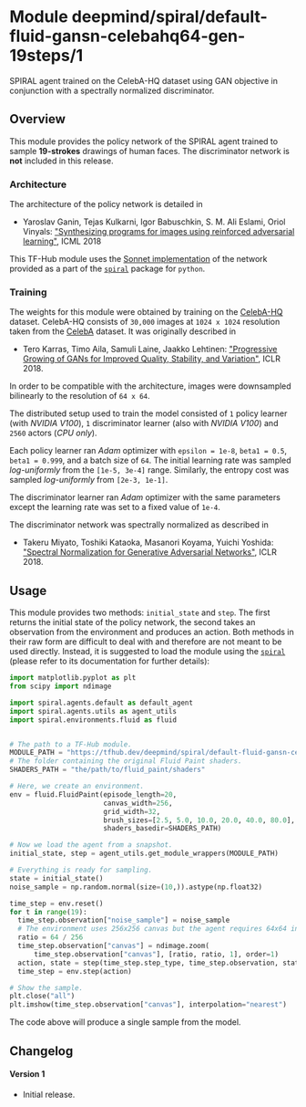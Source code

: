 # Module deepmind/spiral/default-fluid-gansn-celebahq64-gen-19steps/1

SPIRAL agent trained on the CelebA-HQ dataset using GAN objective in conjunction
with a spectrally normalized discriminator.

<!-- dataset: CelebA HQ -->
<!-- module-type: image-rnn-agent -->
<!-- network-architecture: Other -->
<!-- fine-tunable: false -->
<!-- format: hub -->


## Overview

This module provides the policy network of the SPIRAL agent trained to sample
**19-strokes** drawings of human faces. The discriminator network is **not**
included in this release.

### Architecture

The architecture of the policy network is detailed in

*   Yaroslav Ganin, Tejas Kulkarni, Igor Babuschkin, S. M. Ali Eslami, Oriol
    Vinyals:
    ["Synthesizing programs for images using reinforced adversarial learning"](http://proceedings.mlr.press/v80/ganin18a.html),
    ICML 2018

This TF-Hub module uses the
[Sonnet implementation](https://github.com/deepmind/spiral/blob/master/spiral/agents/default.py)
of the network provided as a part of the
[`spiral`](https://github.com/deepmind/spiral) package for `python`.

### Training

The weights for this module were obtained by training on the
[CelebA-HQ](https://github.com/tkarras/progressive_growing_of_gans) dataset.
CelebA-HQ consists of `30,000` images at `1024 x 1024` resolution taken from the
[CelebA](http://mmlab.ie.cuhk.edu.hk/projects/CelebA.html) dataset. It was
originally described in

*   Tero Karras, Timo Aila, Samuli Laine, Jaakko Lehtinen: ["Progressive Growing
    of GANs for Improved Quality, Stability, and
    Variation"](https://research.nvidia.com/publication/2017-10_Progressive-Growing-of),
    ICLR 2018.

In order to be compatible with the architecture, images were downsampled
bilinearly to the resolution of `64 x 64`.

The distributed setup used to train the model consisted of `1` policy learner
(with *NVIDIA V100*), `1` discriminator learner (also with *NVIDIA V100*) and
`2560` actors (*CPU only*).

Each policy learner ran *Adam* optimizer with `epsilon = 1e-8`, `beta1 = 0.5`,
`beta1 = 0.999`, and a batch size of `64`. The initial learning rate was sampled
*log-uniformly* from the `[1e-5, 3e-4]` range. Similarly, the entropy cost was
sampled *log-uniformly* from `[2e-3, 1e-1]`.

The discriminator learner ran *Adam* optimizer with the same parameters except
the learning rate was set to a fixed value of `1e-4`.

The discriminator network was spectrally normalized as described in

*   Takeru Miyato, Toshiki Kataoka, Masanori Koyama, Yuichi Yoshida:
    ["Spectral Normalization for Generative Adversarial Networks"](https://openreview.net/pdf?id=B1QRgziT-),
    ICLR 2018.

## Usage

This module provides two methods: `initial_state` and `step`. The first returns
the initial state of the policy network, the second takes an observation from
the environment and produces an action. Both methods in their raw form are
difficult to deal with and therefore are not meant to be used directly. Instead,
it is suggested to load the module using the
[`spiral`](https://github.com/deepmind/spiral) (please refer to its
documentation for further details):

```python
import matplotlib.pyplot as plt
from scipy import ndimage

import spiral.agents.default as default_agent
import spiral.agents.utils as agent_utils
import spiral.environments.fluid as fluid


# The path to a TF-Hub module.
MODULE_PATH = "https://tfhub.dev/deepmind/spiral/default-fluid-gansn-celebahq64-gen-19steps/1"
# The folder containing the original Fluid Paint shaders.
SHADERS_PATH = "the/path/to/fluid_paint/shaders"

# Here, we create an environment.
env = fluid.FluidPaint(episode_length=20,
                       canvas_width=256,
                       grid_width=32,
                       brush_sizes=[2.5, 5.0, 10.0, 20.0, 40.0, 80.0],
                       shaders_basedir=SHADERS_PATH)

# Now we load the agent from a snapshot.
initial_state, step = agent_utils.get_module_wrappers(MODULE_PATH)

# Everything is ready for sampling.
state = initial_state()
noise_sample = np.random.normal(size=(10,)).astype(np.float32)

time_step = env.reset()
for t in range(19):
  time_step.observation["noise_sample"] = noise_sample
  # The environment uses 256x256 canvas but the agent requires 64x64 input.
  ratio = 64 / 256
  time_step.observation["canvas"] = ndimage.zoom(
      time_step.observation["canvas"], [ratio, ratio, 1], order=1)
  action, state = step(time_step.step_type, time_step.observation, state)
  time_step = env.step(action)

# Show the sample.
plt.close("all")
plt.imshow(time_step.observation["canvas"], interpolation="nearest")
```

The code above will produce a single sample from the model.

## Changelog

#### Version 1

*   Initial release.

